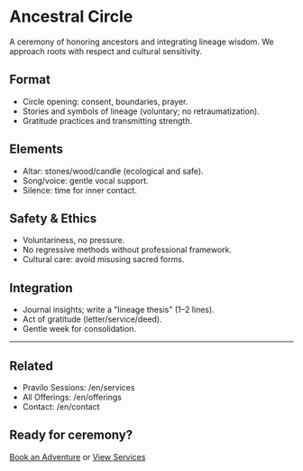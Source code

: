 # Ancestral Circle

A ceremony of honoring ancestors and integrating lineage wisdom. We approach roots with respect and cultural sensitivity.

## Format
- Circle opening: consent, boundaries, prayer.
- Stories and symbols of lineage (voluntary; no retraumatization).
- Gratitude practices and transmitting strength.

## Elements
- Altar: stones/wood/candle (ecological and safe).
- Song/voice: gentle vocal support.
- Silence: time for inner contact.

## Safety & Ethics
- Voluntariness, no pressure.
- No regressive methods without professional framework.
- Cultural care: avoid misusing sacred forms.

## Integration
- Journal insights; write a "lineage thesis" (1–2 lines).
- Act of gratitude (letter/service/deed).
- Gentle week for consolidation.

---

## Related
- Pravilo Sessions: /en/services
- All Offerings: /en/offerings
- Contact: /en/contact

## Ready for ceremony?
[Book an Adventure](/en/contact) or [View Services](/en/services)

